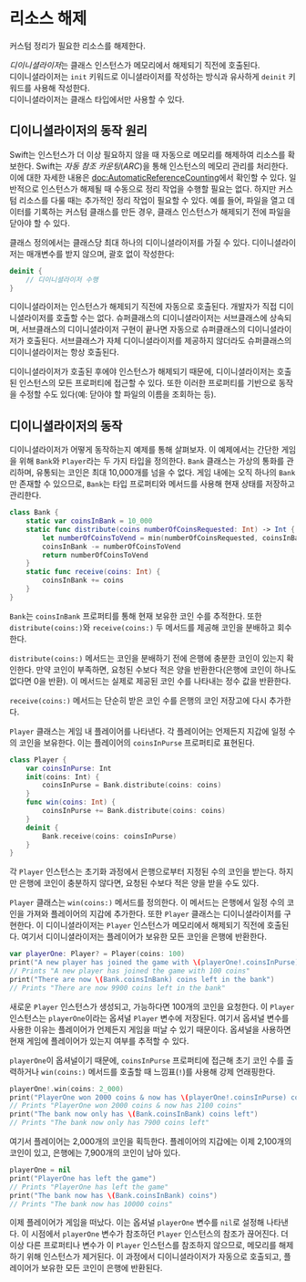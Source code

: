 # 리소스 해제

커스텀 정리가 필요한 리소스를 해제한다.

*디이니셜라이저*는 클래스 인스턴스가 메모리에서 해제되기 직전에 호출된다.  
디이니셜라이저는 `init` 키워드로 이니셜라이저를 작성하는 방식과 유사하게 `deinit` 키워드를 사용해 작성한다.  
디이니셜라이저는 클래스 타입에서만 사용할 수 있다.


## 디이니셜라이저의 동작 원리

Swift는 인스턴스가 더 이상 필요하지 않을 때 자동으로 메모리를 해제하여 리소스를 확보한다. Swift는 *자동 참조 카운팅*(*ARC*)을 통해 인스턴스의 메모리 관리를 처리한다. 이에 대한 자세한 내용은 <doc:AutomaticReferenceCounting>에서 확인할 수 있다. 일반적으로 인스턴스가 해제될 때 수동으로 정리 작업을 수행할 필요는 없다. 하지만 커스텀 리소스를 다룰 때는 추가적인 정리 작업이 필요할 수 있다. 예를 들어, 파일을 열고 데이터를 기록하는 커스텀 클래스를 만든 경우, 클래스 인스턴스가 해제되기 전에 파일을 닫아야 할 수 있다.

클래스 정의에서는 클래스당 최대 하나의 디이니셜라이저를 가질 수 있다. 디이니셜라이저는 매개변수를 받지 않으며, 괄호 없이 작성한다:

```swift
deinit {
    // 디이니셜라이저 수행
}
```

<!--
  - test: `deinitializer`

  ```swifttest
  >> class Test {
  -> deinit {
        // 디이니셜라이저 수행
     }
  >> }
  ```
-->

디이니셜라이저는 인스턴스가 해제되기 직전에 자동으로 호출된다. 개발자가 직접 디이니셜라이저를 호출할 수는 없다. 슈퍼클래스의 디이니셜라이저는 서브클래스에 상속되며, 서브클래스의 디이니셜라이저 구현이 끝나면 자동으로 슈퍼클래스의 디이니셜라이저가 호출된다. 서브클래스가 자체 디이니셜라이저를 제공하지 않더라도 슈퍼클래스의 디이니셜라이저는 항상 호출된다.

디이니셜라이저가 호출된 후에야 인스턴스가 해제되기 때문에, 디이니셜라이저는 호출된 인스턴스의 모든 프로퍼티에 접근할 수 있다. 또한 이러한 프로퍼티를 기반으로 동작을 수정할 수도 있다(예: 닫아야 할 파일의 이름을 조회하는 등).


## 디이니셜라이저의 동작

디이니셜라이저가 어떻게 동작하는지 예제를 통해 살펴보자. 이 예제에서는 간단한 게임을 위해 `Bank`와 `Player`라는 두 가지 타입을 정의한다. `Bank` 클래스는 가상의 통화를 관리하며, 유통되는 코인은 최대 10,000개를 넘을 수 없다. 게임 내에는 오직 하나의 `Bank`만 존재할 수 있으므로, `Bank`는 타입 프로퍼티와 메서드를 사용해 현재 상태를 저장하고 관리한다.

```swift
class Bank {
    static var coinsInBank = 10_000
    static func distribute(coins numberOfCoinsRequested: Int) -> Int {
        let numberOfCoinsToVend = min(numberOfCoinsRequested, coinsInBank)
        coinsInBank -= numberOfCoinsToVend
        return numberOfCoinsToVend
    }
    static func receive(coins: Int) {
        coinsInBank += coins
    }
}
```

<!--
  - test: `deinitializer`

  ```swifttest
  -> class Bank {
        static var coinsInBank = 10_000
        static func distribute(coins numberOfCoinsRequested: Int) -> Int {
           let numberOfCoinsToVend = min(numberOfCoinsRequested, coinsInBank)
           coinsInBank -= numberOfCoinsToVend
           return numberOfCoinsToVend
        }
        static func receive(coins: Int) {
           coinsInBank += coins
        }
     }
  ```
-->

`Bank`는 `coinsInBank` 프로퍼티를 통해 현재 보유한 코인 수를 추적한다. 또한 `distribute(coins:)`와 `receive(coins:)` 두 메서드를 제공해 코인을 분배하고 회수한다.

`distribute(coins:)` 메서드는 코인을 분배하기 전에 은행에 충분한 코인이 있는지 확인한다. 만약 코인이 부족하면, 요청된 수보다 적은 양을 반환한다(은행에 코인이 하나도 없다면 0을 반환). 이 메서드는 실제로 제공된 코인 수를 나타내는 정수 값을 반환한다.

`receive(coins:)` 메서드는 단순히 받은 코인 수를 은행의 코인 저장고에 다시 추가한다.

`Player` 클래스는 게임 내 플레이어를 나타낸다. 각 플레이어는 언제든지 지갑에 일정 수의 코인을 보유한다. 이는 플레이어의 `coinsInPurse` 프로퍼티로 표현된다.

```swift
class Player {
    var coinsInPurse: Int
    init(coins: Int) {
        coinsInPurse = Bank.distribute(coins: coins)
    }
    func win(coins: Int) {
        coinsInPurse += Bank.distribute(coins: coins)
    }
    deinit {
        Bank.receive(coins: coinsInPurse)
    }
}
```

<!--
  - test: `deinitializer`

  ```swifttest
  -> class Player {
        var coinsInPurse: Int
        init(coins: Int) {
           coinsInPurse = Bank.distribute(coins: coins)
        }
        func win(coins: Int) {
           coinsInPurse += Bank.distribute(coins: coins)
        }
        deinit {
           Bank.receive(coins: coinsInPurse)
        }
     }
  ```
-->

각 `Player` 인스턴스는 초기화 과정에서 은행으로부터 지정된 수의 코인을 받는다. 하지만 은행에 코인이 충분하지 않다면, 요청된 수보다 적은 양을 받을 수도 있다.

`Player` 클래스는 `win(coins:)` 메서드를 정의한다. 이 메서드는 은행에서 일정 수의 코인을 가져와 플레이어의 지갑에 추가한다. 또한 `Player` 클래스는 디이니셜라이저를 구현한다. 이 디이니셜라이저는 `Player` 인스턴스가 메모리에서 해제되기 직전에 호출된다. 여기서 디이니셜라이저는 플레이어가 보유한 모든 코인을 은행에 반환한다.

```swift
var playerOne: Player? = Player(coins: 100)
print("A new player has joined the game with \(playerOne!.coinsInPurse) coins")
// Prints "A new player has joined the game with 100 coins"
print("There are now \(Bank.coinsInBank) coins left in the bank")
// Prints "There are now 9900 coins left in the bank"
```

<!--
  - test: `deinitializer`

  ```swifttest
  -> var playerOne: Player? = Player(coins: 100)
  -> print("A new player has joined the game with \(playerOne!.coinsInPurse) coins")
  <- A new player has joined the game with 100 coins
  -> print("There are now \(Bank.coinsInBank) coins left in the bank")
  <- There are now 9900 coins left in the bank
  ```
-->

새로운 `Player` 인스턴스가 생성되고, 가능하다면 100개의 코인을 요청한다. 이 `Player` 인스턴스는 `playerOne`이라는 옵셔널 `Player` 변수에 저장된다. 여기서 옵셔널 변수를 사용한 이유는 플레이어가 언제든지 게임을 떠날 수 있기 때문이다. 옵셔널을 사용하면 현재 게임에 플레이어가 있는지 여부를 추적할 수 있다.

`playerOne`이 옵셔널이기 때문에, `coinsInPurse` 프로퍼티에 접근해 초기 코인 수를 출력하거나 `win(coins:)` 메서드를 호출할 때 느낌표(`!`)를 사용해 강제 언래핑한다.

```swift
playerOne!.win(coins: 2_000)
print("PlayerOne won 2000 coins & now has \(playerOne!.coinsInPurse) coins")
// Prints "PlayerOne won 2000 coins & now has 2100 coins"
print("The bank now only has \(Bank.coinsInBank) coins left")
// Prints "The bank now only has 7900 coins left"
```

<!--
  - test: `deinitializer`

  ```swifttest
  -> playerOne!.win(coins: 2_000)
  -> print("PlayerOne won 2000 coins & now has \(playerOne!.coinsInPurse) coins")
  <- PlayerOne won 2000 coins & now has 2100 coins
  -> print("The bank now only has \(Bank.coinsInBank) coins left")
  <- The bank now only has 7900 coins left
  ```
-->

여기서 플레이어는 2,000개의 코인을 획득한다. 플레이어의 지갑에는 이제 2,100개의 코인이 있고, 은행에는 7,900개의 코인이 남아 있다.

```swift
playerOne = nil
print("PlayerOne has left the game")
// Prints "PlayerOne has left the game"
print("The bank now has \(Bank.coinsInBank) coins")
// Prints "The bank now has 10000 coins"
```

<!--
  - test: `deinitializer`

  ```swifttest
  -> playerOne = nil
  -> print("PlayerOne has left the game")
  <- PlayerOne has left the game
  -> print("The bank now has \(Bank.coinsInBank) coins")
  <- The bank now has 10000 coins
  ```
-->

이제 플레이어가 게임을 떠났다. 이는 옵셔널 `playerOne` 변수를 `nil`로 설정해 나타낸다. 이 시점에서 `playerOne` 변수가 참조하던 `Player` 인스턴스의 참조가 끊어진다. 더 이상 다른 프로퍼티나 변수가 이 `Player` 인스턴스를 참조하지 않으므로, 메모리를 해제하기 위해 인스턴스가 제거된다. 이 과정에서 디이니셜라이저가 자동으로 호출되고, 플레이어가 보유한 모든 코인이 은행에 반환된다.

<!--
This source file is part of the Swift.org open source project

Copyright (c) 2014 - 2022 Apple Inc. and the Swift project authors
Licensed under Apache License v2.0 with Runtime Library Exception

See https://swift.org/LICENSE.txt for license information
See https://swift.org/CONTRIBUTORS.txt for the list of Swift project authors
-->


